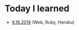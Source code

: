 # Today I learned

- [8.16.2019](https://github.com/myoiwritescode/TIL/tree/master/081619/) (Web, Ruby, Heroku)
